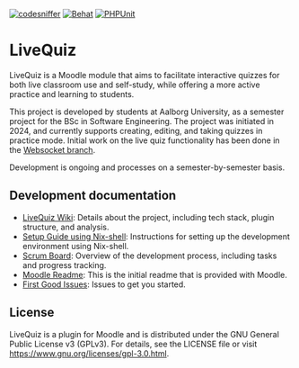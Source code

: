 [![codesniffer](https://github.com/AAU-P5-Moodle/moodle-1/actions/workflows/codesniffer.yml/badge.svg)](https://github.com/AAU-P5-Moodle/moodle-1/actions/workflows/codesniffer.yml?event=push)
[![Behat](https://github.com/AAU-P5-Moodle/moodle-1/actions/workflows/behat.yml/badge.svg)](https://github.com/AAU-P5-Moodle/moodle-1/actions/workflows/behat.yml?event=push)
[![PHPUnit](https://github.com/AAU-P5-Moodle/moodle-1/actions/workflows/phpunit.yml/badge.svg)](https://github.com/AAU-P5-Moodle/moodle-1/actions/workflows/phpunit.yml?event=push)

# LiveQuiz

LiveQuiz is a Moodle module that aims to facilitate interactive quizzes for both live classroom use and self-study, while offering a more active practice and learning to students.

This project is developed by students at Aalborg University, as a semester project for the BSc in Software Engineering.
The project was initiated in 2024, and currently supports creating, editing, and taking quizzes in practice mode. Initial work on the live quiz functionality has been done in the [Websocket branch](https://github.com/AAU-P5-Moodle/moodle-1/tree/websockets-branch).

Development is ongoing and processes on a semester-by-semester basis.

## Development documentation

- [LiveQuiz Wiki](https://github.com/AAU-P5-Moodle/moodle-1/wiki):
Details about the project, including tech stack, plugin structure, and analysis.
- [Setup Guide using Nix-shell](https://github.com/AAU-P5-Moodle/moodle-1/wiki/nix-and-nix%E2%80%90shell): Instructions for setting up the development environment using Nix-shell.
- [Scrum Board](https://github.com/orgs/AAU-P5-Moodle/projects/2):
Overview of the development process, including tasks and progress tracking.
- [Moodle Readme](https://github.com/AAU-P5-Moodle/moodle-1/wiki/Moodle-Readme):
This is the initial readme that is provided with Moodle.
- [First Good Issues](https://github.com/AAU-P5-Moodle/moodle-1/issues?q=is%3Aissue+is%3Aopen+label%3A%22good+first+issue%22):
Issues to get you started.

## License

LiveQuiz is a plugin for Moodle and is distributed under the GNU General Public License v3 (GPLv3). For details, see the LICENSE file or visit https://www.gnu.org/licenses/gpl-3.0.html.

